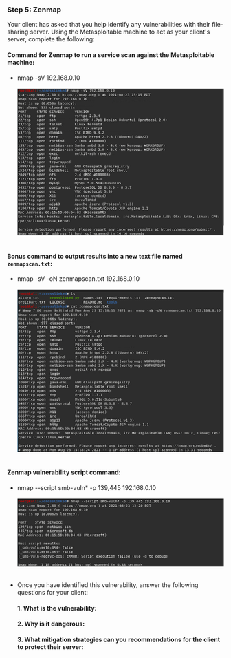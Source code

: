 ### Step 5: Zenmap

Your client has asked that you help identify any vulnerabilities with their file-sharing server. Using the Metasploitable machine to act as your client's server, complete the following:

#### Command for Zenmap to run a service scan against the Metasploitable machine: 
 - nmap -sV 192.168.0.10
<br></br> 
![nmap1](https://github.com/kryshael/Week-16-Homework/blob/main/Assets/nmap1.png)
<br></br> 
#### Bonus command to output results into a new text file named `zenmapscan.txt`:
 - nmap -sV -oN zenmapscan.txt 192.168.0.10
<br></br> 
![nmap2](https://github.com/kryshael/Week-16-Homework/blob/main/Assets/nmap2.png)
<br></br> 
#### Zenmap vulnerability script command: 
 - nmap --script smb-vuln* -p 139,445 192.168.0.10
<br></br> 
![nmap3](https://github.com/kryshael/Week-16-Homework/blob/main/Assets/nmap3.png)
<br></br> 
- Once you have identified this vulnerability, answer the following questions for your client:

  #### 1. What is the vulnerability:
  
  #### 2. Why is it dangerous:

  #### 3. What mitigation strategies can you recommendations for the client to protect their server:


